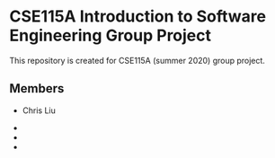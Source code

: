 # CSE115A Introduction to Software Engineering Group Project

This repository is created for CSE115A (summer 2020) group project.


## Members

- Chris Liu

- 

- 

- 
